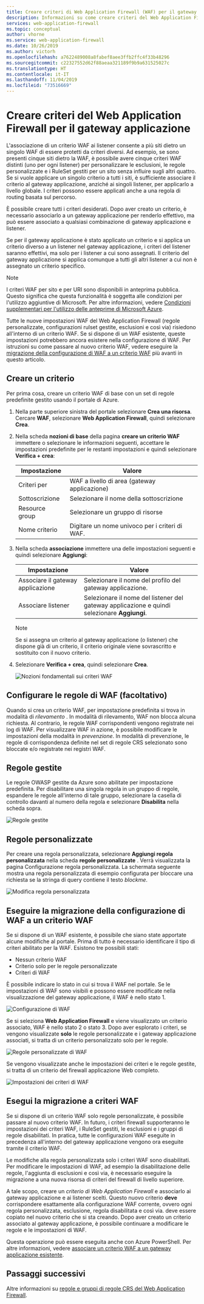 ```yaml
---
title: Creare criteri di Web Application Firewall (WAF) per il gateway applicazione
description: Informazioni su come creare criteri del Web Application Firewall per il gateway applicazione.
services: web-application-firewall
ms.topic: conceptual
author: vhorne
ms.service: web-application-firewall
ms.date: 10/26/2019
ms.author: victorh
ms.openlocfilehash: a7622489008a8fabef8aee3ffb2ffc4f33b48296
ms.sourcegitcommit: c22327552d62f88aeaa321189f9b9a631525027c
ms.translationtype: HT
ms.contentlocale: it-IT
ms.lasthandoff: 11/04/2019
ms.locfileid: "73516669"
---
```

# <a name="create-web-application-firewall-policies-for-application-gateway"></a>Creare criteri del Web Application Firewall per il gateway applicazione

L'associazione di un criterio WAF ai listener consente a più siti dietro un singolo WAF di essere protetti da criteri diversi. Ad esempio, se sono presenti cinque siti dietro la WAF, è possibile avere cinque criteri WAF distinti (uno per ogni listener) per personalizzare le esclusioni, le regole personalizzate e i RuleSet gestiti per un sito senza influire sugli altri quattro. Se si vuole applicare un singolo criterio a tutti i siti, è sufficiente associare il criterio al gateway applicazione, anziché ai singoli listener, per applicarlo a livello globale. I criteri possono essere applicati anche a una regola di routing basata sul percorso. 

È possibile creare tutti i criteri desiderati. Dopo aver creato un criterio, è necessario associarlo a un gateway applicazione per renderlo effettivo, ma può essere associato a qualsiasi combinazione di gateway applicazione e listener. 

Se per il gateway applicazione è stato applicato un criterio e si applica un criterio diverso a un listener nel gateway applicazione, i criteri del listener saranno effettivi, ma solo per i listener a cui sono assegnati. Il criterio del gateway applicazione si applica comunque a tutti gli altri listener a cui non è assegnato un criterio specifico. 

   > [!NOTE]
   > I criteri WAF per sito e per URI sono disponibili in anteprima pubblica. Questo significa che questa funzionalità è soggetta alle condizioni per l'utilizzo aggiuntive di Microsoft. Per altre informazioni, vedere [Condizioni supplementari per l'utilizzo delle anteprime di Microsoft Azure](https://azure.microsoft.com/support/legal/preview-supplemental-terms/).

Tutte le nuove impostazioni WAF del Web Application Firewall (regole personalizzate, configurazioni rulset gestite, esclusioni e così via) risiedono all'interno di un criterio WAF. Se si dispone di un WAF esistente, queste impostazioni potrebbero ancora esistere nella configurazione di WAF. Per istruzioni su come passare al nuovo criterio WAF, vedere eseguire la [migrazione della configurazione di WAF a un criterio WAF](#migrate) più avanti in questo articolo. 

## <a name="create-a-policy"></a>Creare un criterio

Per prima cosa, creare un criterio WAF di base con un set di regole predefinite gestito usando il portale di Azure.

1. Nella parte superiore sinistra del portale selezionare **Crea una risorsa**. Cercare **WAF**, selezionare **Web Application Firewall**, quindi selezionare **Crea**.
2. Nella scheda **nozioni di base** della pagina **creare un criterio WAF** immettere o selezionare le informazioni seguenti, accettare le impostazioni predefinite per le restanti impostazioni e quindi selezionare **Verifica + crea**:

   |Impostazione  |Valore  |
   |---------|---------|
   |Criteri per     |WAF a livello di area (gateway applicazione)|
   |Sottoscrizione     |Selezionare il nome della sottoscrizione|
   |Resource group     |Selezionare un gruppo di risorse|
   |Nome criterio     |Digitare un nome univoco per i criteri di WAF.|
3. Nella scheda **associazione** immettere una delle impostazioni seguenti e quindi selezionare **Aggiungi**:

   |Impostazione  |Valore  |
   |---------|---------|
   |Associare il gateway applicazione     |Selezionare il nome del profilo del gateway applicazione.|
   |Associare listener     |Selezionare il nome del listener del gateway applicazione e quindi selezionare **Aggiungi**.|

   > [!NOTE]
   > Se si assegna un criterio al gateway applicazione (o listener) che dispone già di un criterio, il criterio originale viene sovrascritto e sostituito con il nuovo criterio.
4. Selezionare **Verifica + crea**, quindi selezionare **Crea**.

   ![Nozioni fondamentali sui criteri WAF](../media/create-waf-policy-ag/waf-policy-basics.png)

## <a name="configure-waf-rules-optional"></a>Configurare le regole di WAF (facoltativo)

Quando si crea un criterio WAF, per impostazione predefinita si trova in modalità di *rilevamento* . In modalità di rilevamento, WAF non blocca alcuna richiesta. Al contrario, le regole WAF corrispondenti vengono registrate nei log di WAF. Per visualizzare WAF in azione, è possibile modificare le impostazioni della modalità in *prevenzione*. In modalità di prevenzione, le regole di corrispondenza definite nel set di regole CRS selezionato sono bloccate e/o registrate nei registri WAF.

## <a name="managed-rules"></a>Regole gestite

Le regole OWASP gestite da Azure sono abilitate per impostazione predefinita. Per disabilitare una singola regola in un gruppo di regole, espandere le regole all'interno di tale gruppo, selezionare la casella di controllo davanti al numero della regola e selezionare **Disabilita** nella scheda sopra.

![Regole gestite](../media/create-waf-policy-ag/managed-rules.png)

## <a name="custom-rules"></a>Regole personalizzate

Per creare una regola personalizzata, selezionare **Aggiungi regola personalizzata** nella scheda **regole personalizzate** . Verrà visualizzata la pagina Configurazione regola personalizzata. La schermata seguente mostra una regola personalizzata di esempio configurata per bloccare una richiesta se la stringa di query contiene il testo *blockme*.

![Modifica regola personalizzata](../media/create-waf-policy-ag/edit-custom-rule.png)

## <a name="migrate"></a>Eseguire la migrazione della configurazione di WAF a un criterio WAF

Se si dispone di un WAF esistente, è possibile che siano state apportate alcune modifiche al portale. Prima di tutto è necessario identificare il tipo di criteri abilitato per la WAF. Esistono tre possibili stati:

- Nessun criterio WAF
- Criterio solo per le regole personalizzate
- Criteri di WAF

È possibile indicare lo stato in cui si trova il WAF nel portale. Se le impostazioni di WAF sono visibili e possono essere modificate nella visualizzazione del gateway applicazione, il WAF è nello stato 1.

![Configurazione di WAF](../media/create-waf-policy-ag/waf-configure.png)

Se si seleziona **Web Application Firewall** e viene visualizzato un criterio associato, WAF è nello stato 2 o stato 3. Dopo aver esplorato i criteri, se vengono visualizzate **solo** le regole personalizzate e i gateway applicazione associati, si tratta di un criterio personalizzato solo per le regole.

![Regole personalizzate di WAF](../media/create-waf-policy-ag/waf-custom-rules.png)

Se vengono visualizzate anche le impostazioni dei criteri e le regole gestite, si tratta di un criterio del firewall applicazione Web completo. 

![Impostazioni dei criteri di WAF](../media/create-waf-policy-ag/waf-policy-settings.png)

## <a name="migrate-to-waf-policy"></a>Esegui la migrazione a criteri WAF

Se si dispone di un criterio WAF solo regole personalizzate, è possibile passare al nuovo criterio WAF. In futuro, i criteri firewall supporteranno le impostazioni dei criteri WAF, i RuleSet gestiti, le esclusioni e i gruppi di regole disabilitati. In pratica, tutte le configurazioni WAF eseguite in precedenza all'interno del gateway applicazione vengono ora eseguite tramite il criterio WAF. 

Le modifiche alla regola personalizzata solo i criteri WAF sono disabilitati. Per modificare le impostazioni di WAF, ad esempio la disabilitazione delle regole, l'aggiunta di esclusioni e così via, è necessario eseguire la migrazione a una nuova risorsa di criteri del firewall di livello superiore.

A tale scopo, creare un *criterio di Web Application Firewall* e associarlo ai gateway applicazione e ai listener scelti. Questo nuovo criterio **deve** corrispondere esattamente alla configurazione WAF corrente, ovvero ogni regola personalizzata, esclusione, regola disabilitata e così via. deve essere copiato nel nuovo criterio che si sta creando. Dopo aver creato un criterio associato al gateway applicazione, è possibile continuare a modificare le regole e le impostazioni di WAF. 

Questa operazione può essere eseguita anche con Azure PowerShell. Per altre informazioni, vedere [associare un criterio WAF a un gateway applicazione esistente](associate-waf-policy-existing-gateway.md).

## <a name="next-steps"></a>Passaggi successivi

Altre informazioni su [regole e gruppi di regole CRS del Web Application Firewall](application-gateway-crs-rulegroups-rules.md).
